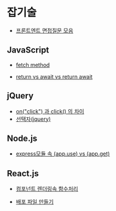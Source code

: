 # 잡기술

- [프론트엔트 면접질문 모음](https://realmojo.tistory.com/300)

## JavaScript
- [fetch method](https://velog.io/@eunjin/JavaScript-fetch-%ED%95%A8%EC%88%98-%EC%93%B0%EB%8A%94-%EB%B2%95-fetch-%ED%95%A8%EC%88%98%EB%A1%9C-HTTP-%EC%9A%94%EC%B2%AD%ED%95%98%EB%8A%94-%EB%B2%95
)

- [return vs await vs return await](https://ooeunz.tistory.com/47
)
## jQuery
- [on("click") 과 click() 의 차이](https://lookingfor.tistory.com/m/entry/JQuery-%ED%81%B4%EB%A6%AD-%EC%9D%B4%EB%B2%A4%ED%8A%B8-onclick-%EA%B3%BC-click-%EC%9D%98-%EC%B0%A8%EC%9D%B4)
- [선택자(jquery)](https://velog.io/@godkimchichi/Javascript-13-jQuery-Selectors)

## Node.js
- [express모듈 속 (app.use) vs (app.get)](https://www.inflearn.com/questions/383198)

## React.js
- [컴포넌트 렌더링속 함수처리](https://react.vlpt.us/basic/14-array-remove.html)

- [배포 파일 만들기](https://gocoder.tistory.com/2190)
